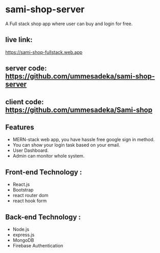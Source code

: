 # sami-shop-server
A Full stack shop app where user can buy and login for free.

## live link:
https://sami-shop-fullstack.web.app

## server code: https://github.com/ummesadeka/sami-shop-server
## client code: https://github.com/ummesadeka/Sami-shop

## Features
* MERN-stack web app, you have hassle free google sign in method.
* You can show your login task based on your email.
* User Dashboard.
* Admin can monitor whole system.

## Front-end Technology :
* React.js
* Bootstrap
* react router dom
* react hook form

## Back-end Technology :
* Node.js
* express.js
* MongoDB
* Firebase Authentication